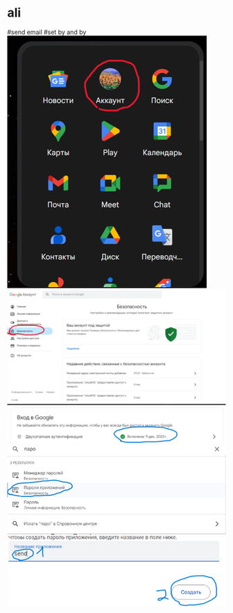 ﻿# ali
#send email
#set by and by
![img](https://raw.githubusercontent.com/alikushbaev/ali/main/1.png)
![img](https://raw.githubusercontent.com/alikushbaev/ali/main/2.png)
![img](https://raw.githubusercontent.com/alikushbaev/ali/main/3.png)
![img](https://raw.githubusercontent.com/alikushbaev/ali/main/4.png)
![img](https://raw.githubusercontent.com/alikushbaev/ali/main/5.png)
